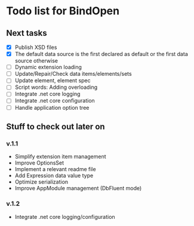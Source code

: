 Todo list for BindOpen
====

## Next tasks

- [X] Publish XSD files
- [X] The default data source is the first declared as default or the first data source otherwise
- [ ] Dynamic extension loading
- [ ] Update/Repair/Check data items/elements/sets
- [ ] Update element, element spec
- [ ] Script words: Adding overloading
- [ ] Integrate .net core logging
- [ ] Integrate .net core configuration
- [ ] Handle application option tree

## Stuff to check out later on

### v.1.1
* Simplify extension item management
* Improve OptionsSet 
* Implement a relevant readme file
* Add Expression data value type
* Optimize serialization
* Improve AppModule management (DbFluent mode)
### v.1.2
* Integrate .net core logging/configuration